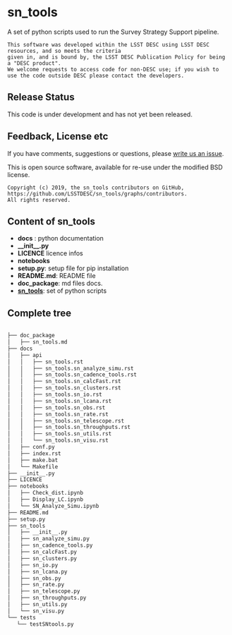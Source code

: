 # sn_tools

A set of python scripts used to run the Survey Strategy Support pipeline.

```
This software was developed within the LSST DESC using LSST DESC resources, and so meets the criteria 
given in, and is bound by, the LSST DESC Publication Policy for being a "DESC product".
We welcome requests to access code for non-DESC use; if you wish to use the code outside DESC please contact the developers.

```
## Release Status

This code is under development and has not yet been released.

## Feedback, License etc

If you have comments, suggestions or questions, please [write us an issue](https://github.com/LSSTDESC/sn_tools/issues).

This is open source software, available for re-use under the modified BSD license.

```
Copyright (c) 2019, the sn_tools contributors on GitHub, https://github.com/LSSTDESC/sn_tools/graphs/contributors.
All rights reserved.
```
## Content of sn_tools ##

 * **docs** :  python documentation
 * **\_\_init\_\_.py**
 * **LICENCE** licence infos
 * **notebooks**
 * **setup.py**: setup file for pip installation
 * **README.md**: README file
 * **doc_package**: md files docs.
 * [**sn_tools**](doc_package/sn_tools.md): set of python scripts


## Complete tree ##


 ```bash

├── doc_package 
│   ├── sn_tools.md  
├── docs 
│   ├── api  
│   │   ├── sn_tools.rst  
│   │   ├── sn_tools.sn_analyze_simu.rst  
│   │   ├── sn_tools.sn_cadence_tools.rst  
│   │   ├── sn_tools.sn_calcFast.rst 
│   │   ├── sn_tools.sn_clusters.rst 
│   │   ├── sn_tools.sn_io.rst 
│   │   ├── sn_tools.sn_lcana.rst  
│   │   ├── sn_tools.sn_obs.rst 
│   │   ├── sn_tools.sn_rate.rst 
│   │   ├── sn_tools.sn_telescope.rst  
│   │   ├── sn_tools.sn_throughputs.rst  
│   │   ├── sn_tools.sn_utils.rst 
│   │   └── sn_tools.sn_visu.rst 
│   ├── conf.py 
│   ├── index.rst
│   ├── make.bat 
│   └── Makefile 
├── __init__.py 
├── LICENCE 
├── notebooks 
│   ├── Check_dist.ipynb 
│   ├── Display_LC.ipynb 
│   └── SN_Analyze_Simu.ipynb 
├── README.md 
├── setup.py 
├── sn_tools 
│   ├── __init__.py 
│   ├── sn_analyze_simu.py 
│   ├── sn_cadence_tools.py 
│   ├── sn_calcFast.py 
│   ├── sn_clusters.py 
│   ├── sn_io.py 
│   ├── sn_lcana.py 
│   ├── sn_obs.py 
│   ├── sn_rate.py 
│   ├── sn_telescope.py 
│   ├── sn_throughputs.py 
│   ├── sn_utils.py 
│   └── sn_visu.py 
└── tests 
    └── testSNtools.py
 ```    


